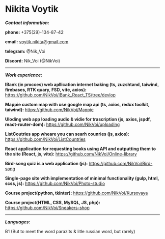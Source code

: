 # Nikita Voytik

***Contact information:***

**phone:** +375(29)-134-87-42 

**email:** voytik.nikita@gmail.com

**telegram:** @Nik_Voi 

**Discord:** Nik_Voi (@NikVoi)

********* 

***Work experience:***

**IBank (in procces) web apllication internet baking (ts, zuzshtand, taiwind, firebases, RTK quary, FSD, vite, axios):** https://github.com/NikVoi/IBank_React_TS/tree/devlop

**Mappie custom map with use google map api (ts, axios, redux toolkit, taiwind):** https://github.com/NikVoi/Mappie

**Uloding web app loading audio & vidie for trascription (js, axios, jspdf, react-router-dom):** https://github.com/NikVoi/uploading

**ListCoutries app wheare you can searh counries (js, axios):** https://github.com/NikVoi/ListCountries

**React application for requesting books using API and outputting them to the site (React, js, vite):** https://github.com/NikVoi/Online-library

**Bird-song quiz is a web application (js):** https://github.com/NikVoi/Bird-song

**Single-page site with implementation of minimal functionality (gulp, html, scss, js):** https://github.com/NikVoi/Photo-studio

**Course project(python, tkinter):** https://github.com/NikVoi/Kursovaya

**Course project(HTML, CSS, MySQL, JS, php):** https://github.com/NikVoi/Sneakers-shop

********* 
***Languages:***

B1 (But to meet the word parazits & litle russian word, but rarely)
